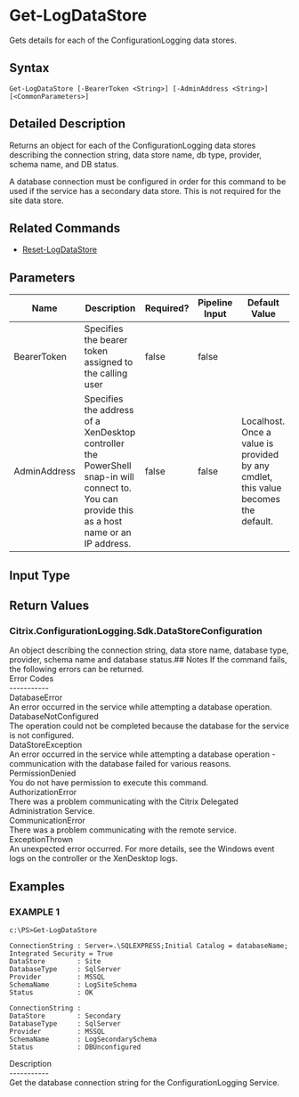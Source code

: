 ﻿# Get-LogDataStore

   Gets details for each of the ConfigurationLogging data stores.

## Syntax
```
Get-LogDataStore [-BearerToken <String>] [-AdminAddress <String>] [<CommonParameters>]
```

## Detailed Description
   Returns an object for each of the ConfigurationLogging data stores describing the connection string, data store name, db type, provider, schema name, and DB status.

A database connection must be configured in order for this command to be used if the service has a secondary data store. This is not required for the site data store.

## Related Commands
  * [Reset-LogDataStore](Reset-LogDataStore.html)
## Parameters

| Name   | Description | Required? | Pipeline Input | Default Value |
| --- | --- | --- | --- | --- |
| BearerToken | Specifies the bearer token assigned to the calling user | false | false |  |
| AdminAddress | Specifies the address of a XenDesktop controller the PowerShell snap-in will connect to. You can provide this as a host name or an IP address. | false | false | Localhost. Once a value is provided by any cmdlet, this value becomes the default. |

## Input Type
### 
   
## Return Values
### Citrix.ConfigurationLogging.Sdk.DataStoreConfiguration
   An object describing the connection string, data store name, database type, provider, schema name and database status.## Notes
   If the command fails, the following errors can be returned.<br>    Error Codes<br>    -----------<br>    DatabaseError<br>        An error occurred in the service while attempting a database operation.<br>    DatabaseNotConfigured<br>        The operation could not be completed because the database for the service is not configured.<br>    DataStoreException<br>        An error occurred in the service while attempting a database operation - communication with the database failed for various reasons.<br>    PermissionDenied<br>        You do not have permission to execute this command.<br>    AuthorizationError<br>        There was a problem communicating with the Citrix Delegated Administration Service.<br>    CommunicationError<br>        There was a problem communicating with the remote service.<br>    ExceptionThrown<br>        An unexpected error occurred.  For more details, see the Windows event logs on the controller or the XenDesktop logs.
## Examples

### EXAMPLE 1
```
c:\PS>Get-LogDataStore

ConnectionString : Server=.\SQLEXPRESS;Initial Catalog = databaseName; Integrated Security = True
DataStore        : Site
DatabaseType     : SqlServer
Provider         : MSSQL
SchemaName       : LogSiteSchema
Status           : OK

ConnectionString :
DataStore        : Secondary
DatabaseType     : SqlServer
Provider         : MSSQL
SchemaName       : LogSecondarySchema
Status           : DBUnconfigured
```
   Description<br>-----------<br>Get the database connection string for the ConfigurationLogging Service.
